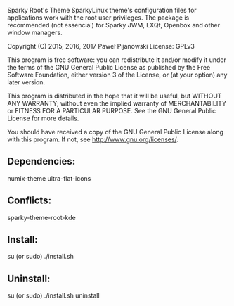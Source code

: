 Sparky Root's Theme
SparkyLinux theme's configuration files for applications work with the root user privileges. The package is recommended (not essencial) for Sparky JWM, LXQt, Openbox and other window managers.

Copyright (C) 2015, 2016, 2017 Paweł Pijanowski
License: GPLv3

This program is free software: you can redistribute it and/or modify
it under the terms of the GNU General Public License as published by
the Free Software Foundation, either version 3 of the License, or
(at your option) any later version.

This program is distributed in the hope that it will be useful,
but WITHOUT ANY WARRANTY; without even the implied warranty of
MERCHANTABILITY or FITNESS FOR A PARTICULAR PURPOSE.  See the
GNU General Public License for more details.

You should have received a copy of the GNU General Public License
along with this program.  If not, see <http://www.gnu.org/licenses/>.

Dependencies:
-------------
numix-theme
ultra-flat-icons

Conflicts:
-------------
sparky-theme-root-kde

Install:
-------------
su (or sudo) 
./install.sh

Uninstall:
-------------
su (or sudo)
./install.sh uninstall
